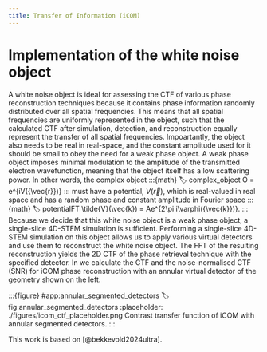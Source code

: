 ```yaml
---
title: Transfer of Information (iCOM)
---
```


# Implementation of the white noise object
A white noise object is ideal for assessing the CTF of various phase reconstruction techniques because it contains phase information randomly distributed over all spatial frequencies.
This means that all spatial frequencies are uniformly represented in the object, such that the calculated CTF after simulation, detection, and reconstruction equally represent the transfer of all spatial frequencies. 
Impoartantly, the object also needs to be real in real-space, and the constant amplitude used for it should be small to obey the need for a weak phase object. 
A weak phase object imposes minimal modulation to the amplitude of the transmitted electron wavefunction, meaning that the object itself has a low scattering power. 
In other words, the complex object
:::{math}
:label: complex_object
O = e^{iV({\vec{r}})}
:::
must have a potential, $V({\vec{r}})$, which is real-valued in real space and has a random phase and constant amplitude in Fourier space
:::{math}
:label: potentialFT
\tilde{V}(\vec{k}) = Ae^{2\pi i\varphi({\vec{k}})}.
:::
Because we decide that this white noise object is a weak phase object, a single-slice 4D-STEM simulation is sufficient. 
Performing a single-slice 4D-STEM simulation on this object allows us to apply various virtual detectors and use them to reconstruct the white noise object.
The FFT of the resulting reconstruction yields the 2D CTF of the phase retrieval technique with the specified detector. 
In [](#fig:annular_segmented_detectors) we calculate the CTF and the noise-normalised CTF (SNR) for iCOM phase reconstruction with an annular virtual detector of the geometry shown on the left.


:::{figure} #app:annular_segmented_detectors
:label: fig:annular_segmented_detectors
:placeholder: ./figures/icom_ctf_placeholder.png
Contrast transfer function of iCOM with annular segmented detectors.
:::

This work is based on [@bekkevold2024ultra]. 
